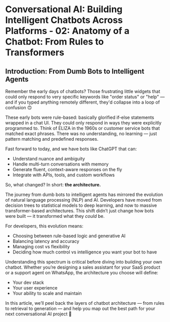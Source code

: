 # Conversational AI: Building Intelligent Chatbots Across Platforms - 02: Anatomy of a Chatbot: From Rules to Transformers

## Introduction: From Dumb Bots to Intelligent Agents

Remember the early days of chatbots? Those frustrating little widgets that could only respond to very specific keywords like "order status" or "help" — and if you typed anything remotely different, they'd collapse into a loop of confusion 🙃

These early bots were rule-based: basically glorified if-else statements wrapped in a chat UI. They could only respond in ways they were explicitly programmed to. Think of ELIZA in the 1960s or customer service bots that matched exact phrases. There was no understanding, no learning — just pattern matching and predefined responses.

Fast forward to today, and we have bots like ChatGPT that can:

- Understand nuance and ambiguity
- Handle multi-turn conversations with memory
- Generate fluent, context-aware responses on the fly
- Integrate with APIs, tools, and custom workflows

So, what changed? In short: **the architecture.**

The journey from dumb bots to intelligent agents has mirrored the evolution of natural language processing (NLP) and AI. Developers have moved from decision trees to statistical models to deep learning, and now to massive transformer-based architectures. This shift didn’t just change how bots were built — it transformed what they _could_ be.

For developers, this evolution means:

- Choosing between rule-based logic and generative AI
- Balancing latency and accuracy
- Managing cost vs flexibility
- Deciding how much control vs intelligence you want your bot to have

Understanding this spectrum is critical before diving into building your own chatbot. Whether you’re designing a sales assistant for your SaaS product or a support agent on WhatsApp, the architecture you choose will define:

- Your dev stack
- Your user experience
- Your ability to scale and maintain

In this article, we’ll peel back the layers of chatbot architecture — from rules to retrieval to generation — and help you map out the best path for your next conversational AI project 🚀
